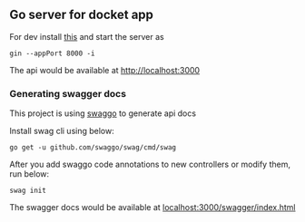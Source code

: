 ## Go server for docket app

For dev install [this](https://github.com/codegangsta/gin) and start the server as

```
gin --appPort 8000 -i
```

The api would be available at [http://localhost:3000](localhost:3000)

### Generating swagger docs

This project is using [swaggo](https://github.com/swaggo/swag) to generate api docs

Install swag cli using below:

```
go get -u github.com/swaggo/swag/cmd/swag
```

After you add swaggo code annotations to new controllers or modify them, run below:

```
swag init
```

The swagger docs would be available at [localhost:3000/swagger/index.html](http://localhost:3000/swagger/index.html)
